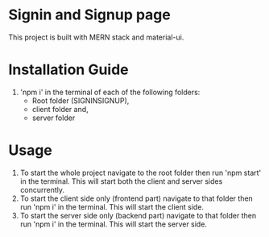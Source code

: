 # Signin and Signup page
This project is built with MERN stack and material-ui.
# Installation Guide
1. 'npm i' in the terminal of each of the following folders:
      - Root folder (SIGNINSIGNUP),
      - client folder and,
      - server folder
# Usage
1. To start the whole project navigate to the root folder then 
run 'npm start' in the terminal. This will start both the client 
and server sides concurrently.
2. To start the client side only (frontend part) navigate to that 
folder then run 'npm i' in the terminal. This will start the client side.
3. To start the server side only (backend part) navigate to that 
folder then run 'npm i' in the terminal. This will start the server side.